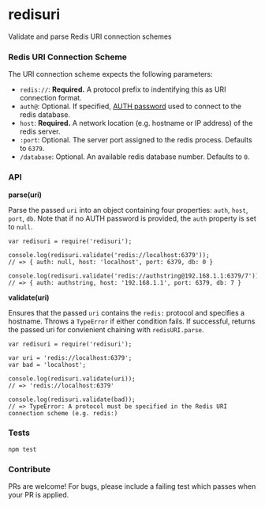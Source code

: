 redisuri
========

Validate and parse Redis URI connection schemes


### Redis URI Connection Scheme

The URI connection scheme expects the following parameters:

- `redis://`: **Required.** A protocol prefix to indentifying this as URI connection format.
- `auth@`: Optional. If specified, [AUTH password](http://redis.io/commands/AUTH) used to connect to the redis database.
- `host`: **Required.** A network location (e.g. hostname or IP address) of the redis server.
- `:port`: Optional. The server port assigned to the redis process. Defaults to `6379`.
- `/database`: Optional. An available redis database number. Defaults to `0`.


### API

**parse(uri)**

Parse the passed `uri` into an object containing four properties: `auth`, `host`, `port`, `db`. Note that if no AUTH password is provided, the `auth` property is set to `null`.

```
var redisuri = require('redisuri');

console.log(redisuri.validate('redis://localhost:6379'));
// => { auth: null, host: 'localhost', port: 6379, db: 0 }

console.log(redisuri.validate('redis://authstring@192.168.1.1:6379/7'));
// => { auth: authstring, host: '192.168.1.1', port: 6379, db: 7 }
```

**validate(uri)**

Ensures that the passed `uri` contains the `redis:` protocol and specifies a hostname. Throws a `TypeError` if either condition fails. If successful, returns the passed uri for convienient chaining with `redisURI.parse`.

```
var redisuri = require('redisuri');

var uri = 'redis://localhost:6379';
var bad = 'localhost';

console.log(redisuri.validate(uri));
// => 'redis://localhost:6379'

console.log(redisuri.validate(bad));
// => TypeError: A protocol must be specified in the Redis URI connection scheme (e.g. redis:)
```

### Tests

```
npm test
```

### Contribute

PRs are welcome! For bugs, please include a failing test which passes when your PR is applied.
